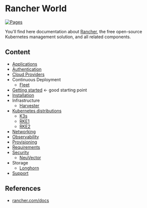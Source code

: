 # Rancher World

[![Pages](https://github.com/devpro/rancher-world/actions/workflows/pages.yml/badge.svg)](https://github.com/devpro/rancher-world/actions/workflows/pages.yml)

You'll find here documentation about [Rancher](https://rancher.com/), the free open-source Kubernetes management solution, and all related components.

## Content

* [Applications](docs/apps.md)
* [Authentication](docs/authentication.md)
* [Cloud Providers](docs/cloud-providers.md)
* Continuous Deployment
  * [Fleet](docs/fleet.md)
* [Getting started](docs/getting-started.md) ← good starting point
* [Installation](docs/installation.md)
* Infrastructure
  * [Harvester](docs/harvester.md)
* [Kubernetes distributions](docs/k8s-distro.md)
  * [K3s](docs/k3s.md)
  * [RKE1](docs/rke.md)
  * [RKE2](docs/rke2.md)
* [Networking](docs/networking.md)
* [Observability](docs/observability.md)
* [Provisioning](docs/provisioning.md)
* [Requirements](docs/requirements.md)
* [Security](docs/security.md)
  * [NeuVector](docs/neuvector.md)
* Storage
  * [Longhorn](docs/longhorn.md)
* [Support](docs/support.md)

## References

* [rancher.com/docs](https://rancher.com/docs/rancher/v2.6/en/)
